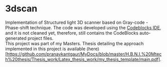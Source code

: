 # 3dscan
Implementation of Structured light 3D scanner based on Gray-code - Phase-shift technique. The code was developed using the [Codeblocks IDE](http://www.codeblocks.org/), and it is not cleaned yet, therefore, still contains the CodeBlocks auto-generated project files.  
This project was part of my Masters. Thesis detailing the approach implemented in this project is available (here)[https://github.com/pranavkantgaur/MyDocs/blob/master/H.B.N.I.%20Mtech%20thesis/Thesis_work/Latex_thesis_work/my_thesis_template/main.pdf].
